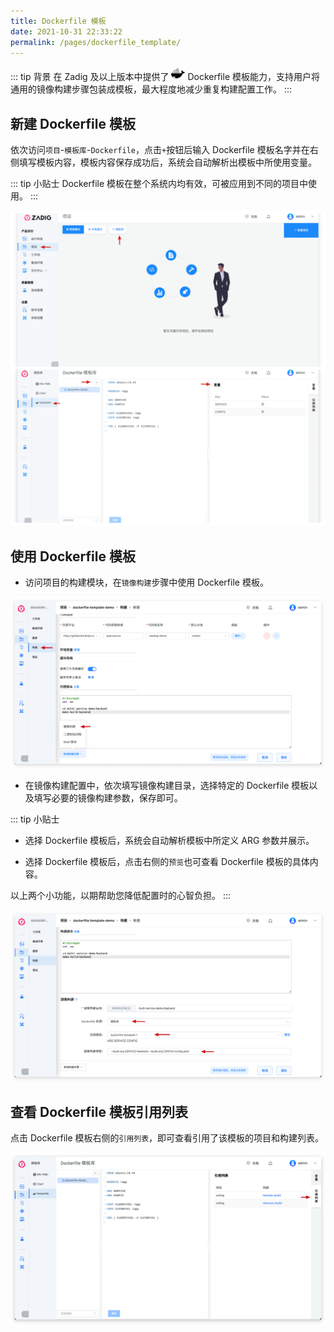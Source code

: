 ```yaml
---
title: Dockerfile 模板
date: 2021-10-31 22:33:22
permalink: /pages/dockerfile_template/
---
```


::: tip 背景
在 Zadig <Badge text="v1.6.0"/> 及以上版本中提供了 <img style="width:22px; height:22px" src="./_images/docker.svg"></img> Dockerfile 模板能力，支持用户将通用的镜像构建步骤包装成模板，最大程度地减少重复构建配置工作。
:::

## 新建 Dockerfile 模板

依次访问`项目`-`模板库`-`Dockerfile`，点击`+`按钮后输入 Dockerfile 模板名字并在右侧填写模板内容，模板内容保存成功后，系统会自动解析出模板中所使用变量。

::: tip 小贴士
Dockerfile 模板在整个系统内均有效，可被应用到不同的项目中使用。
:::

![添加 Dockerfile 模板](./_images/create_dockerfile_template.png)

## 使用 Dockerfile 模板

- 访问项目的构建模块，在`镜像构建`步骤中使用 Dockerfile 模板。

![使用 Dockerfile 模板_1](./_images/use_dockerfile_template_1.png)

- 在镜像构建配置中，依次填写镜像构建目录，选择特定的 Dockerfile 模板以及填写必要的镜像构建参数，保存即可。

::: tip 小贴士
- 选择 Dockerfile 模板后，系统会自动解析模板中所定义 ARG 参数并展示。

- 选择 Dockerfile 模板后，点击右侧的`预览`也可查看 Dockerfile 模板的具体内容。

以上两个小功能，以期帮助您降低配置时的心智负担。
:::

![使用 Dockerfile 模板_2](./_images/use_dockerfile_template_2.png)

## 查看 Dockerfile 模板引用列表

点击 Dockerfile 模板右侧的`引用列表`，即可查看引用了该模板的项目和构建列表。

![查看 Dockerfile 模板引用列表](./_images/show_dockerfile_template_ref.png)
